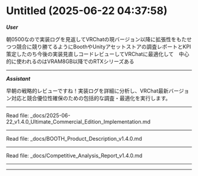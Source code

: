 <!-- Generated by SpecStory -->

# Untitled (2025-06-22 04:37:58)

_**User**_

朝0500なので実装ログを見返してVRChatの現バージョン以降に拡張性をもたせつつ競合に競り勝てるようにBoothやUnityアセットストアの調査レポートとKPI策定したのち今後の実装見直しコードレビューしてVRChatに最適化して　中心的に使われるのはVRAM8GB以降でのRTXシリーズある

---

_**Assistant**_

早朝の戦略的レビューですね！実装ログを詳細に分析し、VRChat最新バージョン対応と競合優位性確保のための包括的な調査・最適化を実行します。

---

Read file: _docs/2025-06-22_v1.4.0_Ultimate_Commercial_Edition_Implementation.md

---

Read file: _docs/BOOTH_Product_Description_v1.4.0.md

---

Read file: _docs/Competitive_Analysis_Report_v1.4.0.md

---



---


